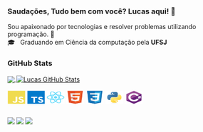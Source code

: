 ### Saudações, Tudo bem com você? Lucas aqui! 👋

Sou apaixonado por tecnologias e resolver problemas utilizando programação. 🤟
 <br/> 🎓 &nbsp; Graduando em Ciência da computação pela **UFSJ**

### GitHub Stats
<a href="https://github.com/LucasVidigal98/LucasVidigal98">
  <img align="center" src="https://github-readme-stats.vercel.app/api/top-langs/?username=LucasVidigal98&&title_color=ffffff&text_color=c9cacc&icon_color=2bb8a&bg_color=1d1f21" />
</a>
<a href="https://github.com/LucasVidigal98/LucasVidigal98">
  <img align="center" src="https://github-readme-stats.vercel.app/api?username=LucasVidigal98&show_icons=true&line_height=27&count_private=true&title_color=ffffff&text_color=c9cacc&icon_color=2bb8a&bg_color=1d1f21" alt="Lucas GitHub Stats" />
</a>

<div style="display: inline_block"><br>
  <img align="center" alt="Rafa-Js" height="30" width="40" src="https://raw.githubusercontent.com/devicons/devicon/master/icons/javascript/javascript-plain.svg">
  <img align="center" alt="Rafa-Ts" height="30" width="40" src="https://raw.githubusercontent.com/devicons/devicon/master/icons/typescript/typescript-plain.svg">
  <img align="center" alt="Rafa-React" height="30" width="40" src="https://raw.githubusercontent.com/devicons/devicon/master/icons/react/react-original.svg">
  <img align="center" alt="Rafa-HTML" height="30" width="40" src="https://raw.githubusercontent.com/devicons/devicon/master/icons/html5/html5-original.svg">
  <img align="center" alt="Rafa-CSS" height="30" width="40" src="https://raw.githubusercontent.com/devicons/devicon/master/icons/css3/css3-original.svg">
  <img align="center" alt="Rafa-Python" height="30" width="40" src="https://raw.githubusercontent.com/devicons/devicon/master/icons/python/python-original.svg">
  <img align="center" alt="Rafa-Csharp" height="30" width="40" src="https://raw.githubusercontent.com/devicons/devicon/master/icons/csharp/csharp-original.svg">
</div>

##

<div> 
  <a href="https://instagram.com/lucassvgg" target="_blank"><img src="https://img.shields.io/badge/-Instagram-%23E4405F?style=for-the-badge&logo=instagram&logoColor=white" target="_blank"></a>
  <a href = "mailto:lucasvidigal3@gmail.com"><img src="https://img.shields.io/badge/-Gmail-%23333?style=for-the-badge&logo=gmail&logoColor=white" target="_blank"></a>
  <a href="https://www.linkedin.com/in/lucas-de-freitas-vidigal-66862513b/" target="_blank"><img src="https://img.shields.io/badge/-LinkedIn-%230077B5?style=for-the-badge&logo=linkedin&logoColor=white" target="_blank"></a> 
</div>
